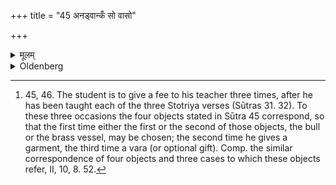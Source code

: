 +++
title = "45 अनड्वान्कँ सो वासो"

+++

<details><summary>मूलम्</summary>

अनड्वान्कँ सो वासो वर दक्षिणाः ४५
</details>

<details><summary>Oldenberg</summary>

45. [^9]  A bull, a brass vessel, a garment, an optional gift (of a cow): this is the sacrificial fee.


[^9]:  45, 46. The student is to give a fee to his teacher three times, after he has been taught each of the three Stotriya verses (Sūtras 31. 32). To these three occasions the four objects stated in Sūtra 45 correspond, so that the first time either the first or the second of those objects, the bull or the brass vessel, may be chosen; the second time he gives a garment, the third time a vara (or optional gift). Comp. the similar correspondence of four objects and three cases to which these objects refer, II, 10, 8. 52.
</details>
